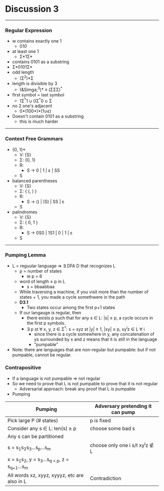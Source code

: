 <h1>Discussion 3</h1>

---

<h3>Regular Expression</h3> 

  * w contains exactly one 1
      - 0*10*
  * at least one 1
      - &Sigma;*1&Sigma;&ast;
  * contains 0101 as a substring
  * &Sigma;*0101&Sigma;&ast;
  * odd length
      - (&Sigma;<sup>2</sup>)*&Sigma;
  * length is divisible by 3
      - (&Simga;<sup>3</sup>)* &equiv; (&Sigma;&Sigma;&Sigma;)<sup>*</sup>
  * first symbol = last symbol
      - 1&Sigma;<sup>*</sup>1 &cup; 0&Sigma;<sup>&ast;</sup>0 &cup; &Sigma;
  * no 2 one's adjacent
      - 0&ast;(100&ast;)&ast;(1&cup;&epsilon;)
  * Doesn't contain 0101 as a substring
      - this is much harder

---

<h3>Context Free Grammars</h3>

  * {0, 1}*
      - V: {S}
      - &Sigma;: {0, 1}
      - R: 
          + S &rarr; 0 | 1 | &epsilon; | SS
      - S
  * balanced parentheses
      - V: {S}
      - &Sigma;: { (, ) }
      - R:
          + S &rarr; () | (S) | SS | &epsilon;
      - S
  * palindromes
      - V: {S}
      - &Sigma;: { 0, 1 }
      - R:
          + S &rarr; 0S0 | 1S1 | 0 | 1 | &epsilon;
      - S

----

<h3>Pumping Lemma</h3>

  * L = reguular language &rArr; &exist; DFA D that recognizes L
      - p = number of states
          + ie p = 6
      - word of length &ge; p in L
          + s = bbaabbaa
      - While traversing a machine, if you visit more than the number of states + 1, you made a cycle somethwere in the path
      - __D3.1__
          + Two states occur among the first p+1 states
      - If our langauge is regular, then 
          + there exists p such that for any s &isin; L: |s| &ge; p, a cycle occurs in the first p symbols.
          + &exist; p st &forall; x, y, z &isin; &Sigma;<sup>*</sup>: s = xyz st |y| &ge; 1, |xy| &le; p, xy<sup>i</sup>z &isin; L &forall; i
              * since there is a cycle somewhere in y, any concatenation of ys  surrounded by x and z means that it is still in the language
              * "pumpable"
  * Note: there are languages that are non-regular but pumpable: but if not pumpable, cannot be regular.

<h3>Contrapositive</h3>

  * If a language is not pumpable &rArr; not regular
  * So we need to prove that L is not pumpable to prove that it is not regular
      - Adversarial approach: break any proof that L is pumpable
  * Pumping

| Pumping | Adversary pretending it can pump | 
| --- | --- |
| Pick large P (# states) | p is fixed |
| Consider any s &isin; L:  len(s) &ge; p | choose some bad s |
| Any s can be partitioned ||
| s = s<sub>1</sub>s<sub>2</sub>s<sub>3</sub>...s<sub>p</sub>...s<sub>m</sub>|  choose only one i s/t xy<sup>i</sup>z &notin; L |
| x = s<sub>1</sub>s<sub>2</sub>, y = s<sub>3</sub>...s<sub>q &lt; p</sub>, z = s<sub>q+1</sub>...s<sub>m</sub> | |
|All words xz, xyyz, xyyyz, etc are also in L | Contradiction |